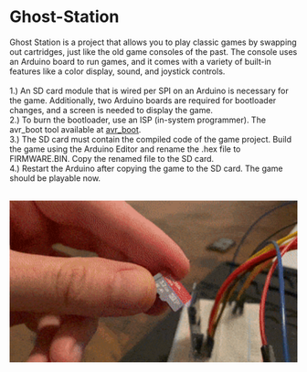 # Ghost-Station
Ghost Station is a project that allows you to play classic games by swapping out cartridges, just like the old game consoles of the past. The console uses an Arduino board to run games, and it comes with a variety of built-in features like a color display, sound, and joystick controls.
<br>
<br> 
1.) An SD card module that is wired per SPI on an Arduino is necessary for the game. Additionally, two Arduino boards are required for bootloader changes, and a screen is needed to display the game.<br>
2.) To burn the bootloader, use an ISP (in-system programmer). The avr_boot tool available at [avr_boot](https://github.com/zevero/avr_boot).<br>
3.) The SD card must contain the compiled code of the game project. Build the game using the Arduino Editor and rename the .hex file to FIRMWARE.BIN. Copy the renamed file to the SD card.<br>
4.) Restart the Arduino after copying the game to the SD card. The game should be playable now.
<br>
<br>
<p align="center">
  <img src="/Media/SD_Game_Play.gif" width = "802" alt="Light">


</p>
